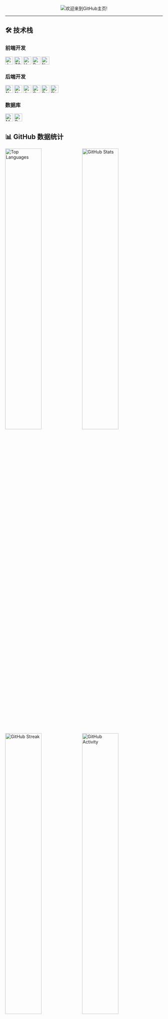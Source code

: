 <div align="center">
  <img src="https://readme-typing-svg.demolab.com?font=Fira+Code&weight=600&size=28&duration=4000&pause=1000&color=58A6FF&center=true&vCenter=true&width=600&height=60&lines=%F0%9F%91%8B+%E4%BD%A0%E5%A5%BD%EF%BC%8C%E6%88%91%E6%98%AF+[DmBro];%E4%B8%80%E5%90%8D%E5%85%A8%E6%A0%88%E5%BC%80%E5%8F%91%E5%B7%A5%E7%A8%8B%E5%B8%88;%E6%AC%A2%E8%BF%8E%E6%9D%A5%E5%88%B0%E6%88%91%E7%9A%84+GitHub+%E4%B8%BB%E9%A1%B5!" alt="欢迎来到GitHub主页!" />
</div>

---

## 🛠 技术栈

### **前端开发**
<div align="left">
  <img src="https://img.shields.io/badge/JavaScript-F7DF1E?style=flat&logo=javascript&logoColor=black&labelColor=F7DF1E" alt="JavaScript" height="25" /> 
  <img src="https://img.shields.io/badge/TypeScript-3178C6?style=flat&logo=typescript&logoColor=white&labelColor=3178C6" alt="TS" height="25" /> 

  <img src="https://img.shields.io/badge/Vue.js-4FC08D?style=flat&logo=vuedotjs&logoColor=white&labelColor=4FC08D&color=white" alt="Vue" height="25" /> 
  <img src="https://img.shields.io/badge/React-61DAFB?style=flat&logo=react&logoColor=black&labelColor=61DAFB" alt="React" height="25" /> 
  <img src="https://img.shields.io/badge/Next.js-000000?style=flat&logo=nextdotjs&logoColor=white&labelColor=000000" alt="Next.js" height="25" /> 
  


</div>

### **后端开发**
<div align="left">
  <img src="https://img.shields.io/badge/Node.js-339933?style=flat&logo=nodedotjs&logoColor=white&labelColor=339933" alt="Node" height="25" /> 
  <img src="https://img.shields.io/badge/NestJS-E0234E?style=flat&logo=nestjs&logoColor=white&labelColor=E0234E" alt="NestJS" height="25" /> 

  <img src="https://img.shields.io/badge/Java-007396?style=flat&logo=openjdk&logoColor=white&labelColor=007396" alt="Java" height="25" /> 
  <img src="https://img.shields.io/badge/Spring_Boot-6DB33F?style=flat&logo=springboot&logoColor=white&labelColor=6DB33F" alt="Spring" height="25" /> 
  
  <img src="https://img.shields.io/badge/Python-3776AB?style=flat&logo=python&logoColor=white&labelColor=3776AB" alt="Python" height="25" /> 
  <img src="https://img.shields.io/badge/Django-092E20?style=flat&logo=django&logoColor=white&labelColor=092E20" alt="Django" height="25" />
</div>

### **数据库**
<div align="left">
  <img src="https://img.shields.io/badge/MySQL-4479A1?style=flat&logo=mysql&logoColor=white&labelColor=4479A1" alt="MySQL" height="25" /> 
  <img src="https://img.shields.io/badge/Redis-DC382D?style=flat&logo=redis&logoColor=white&labelColor=DC382D" alt="Redis" height="25" /> 
</div>

## 📊 GitHub 数据统计

<div >
  <img src="https://github-readme-stats.vercel.app/api/top-langs/?username=D2073620106&layout=compact&theme=radical&hide_border=true" alt="Top Languages" width="48%"    />

  <img src="https://github-readme-stats.vercel.app/api?username=D2073620106&show_icons=true&theme=radical&hide_border=true" alt="GitHub Stats" width="48%"  />

</div>

<div >
  <img src="https://github-readme-streak-stats.herokuapp.com/?user=D2073620106&theme=radical&hide_border=true" alt="GitHub Streak" width="48%"      />

  <img src="https://github-readme-activity-graph.vercel.app/graph?username=D2073620106&theme=github-dark&hide_border=true" alt="GitHub Activity" width="48%"    />
</div>

---

## 🏆 GitHub 成就

![Profile Trophy](https://github-profile-trophy.vercel.app/?username=D2073620106&theme=onedark&no-frame=true&margin-w=15&row=2&column=4)

---

## 📌 精选项目

### 🔥 热门项目
[![Readme Card](https://github-readme-stats.vercel.app/api/pin/?username=D2073620106&repo=img_info_api&theme=radical)](https://github.com/D2073620106/img_info_api)

[![Readme Card](https://github-readme-stats.vercel.app/api/pin/?username=D2073620106&repo=img_info_app&theme=radical)](https://github.com/D2073620106/img_info_app)

[![Readme Card](https://github-readme-stats.vercel.app/api/pin/?username=D2073620106&repo=t-create&theme=radical)](https://github.com/D2073620106/t-create)

<!-- ### 🚧 正在开发
[![Readme Card](https://github-readme-stats.vercel.app/api/pin/?username=你的用户名&repo=你的仓库名&theme=dark)](https://github.com/你的用户名/你的仓库名) -->

<!-- --- -->

<!-- ## 📝 最新博客 -->
<!-- BLOG-POST-LIST:START -->
<!-- - [使用 NestJS 构建高性能后端服务](https://example.com)
- [Vue 3 + TypeScript 最佳实践](https://example.com) -->
<!-- BLOG-POST-LIST:END -->

<!-- --- -->

## 🤝 联系我
📧 邮箱: [网易邮箱](mailto:dmmonepro@136.com)  
<!-- 🌐 个人网站: [你的网站](https://example.com)   -->
<!-- 💼 LinkedIn: [你的LinkedIn](https://linkedin.com/in/你的账号)   -->
<!-- 🐦 Twitter: [你的Twitter](https://twitter.com/你的账号)   -->

<div align="center">
  <img src="https://komarev.com/ghpvc/?username=D2073620106&label=Profile%20Views&color=blueviolet&style=flat" alt="Profile Views" />
</div>
